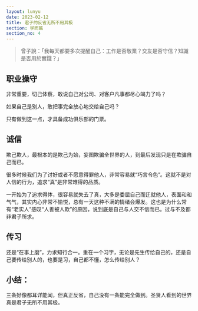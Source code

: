 ```yaml
---
layout: lunyu
date: 2023-02-12
title: 君子的反省无所不用其极
section: 学而篇
section_no: 4
---
```


> 曾子說：「我每天都要多次提醒自己：工作是否敬業？交友是否守信？知識是否用於實踐？」

## 职业操守

非常重要，切己体察，敢说自己对公司、对客户凡事都尽心竭力了吗？

如果自己是别人，敢把事完全放心地交给自己吗？

只有做到这一点，才具备成功俱乐部的门票。

## 诚信

欺己欺人，最根本的是欺己为始，妄图欺骗全世界的人，到最后发现只是在欺骗自己而已。

很多时候我们为了讨好或者不愿意得罪他人，非常容易就“巧言令色”。这就不是对人信的行为，追求“真”是非常难得的品质。

一开始为了追求得体，很容易就失去了真，大多是委屈自己而迁就他人，表面和和气气，其实内心非常不愉悦，总有一天这种不满的情绪会爆发。这也是为什么常有“老实人”感叹“人善被人欺”的原因，说到底是自己与人交不信而已。过与不及都非君子所求。

## 传习

还是“在事上磨”，力求知行合一。重在一个习字，无论是先生传给自己的，还是自己要传给别人的，也要是习，自己都不懂，怎么传给别人？

## 小结：

三条好像都耳详能闻，但真正反省，自己没有一条能完全做到。圣贤人看到的世界真是君子无所不用其极。
